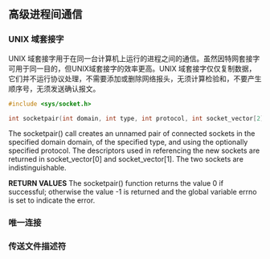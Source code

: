 ## 高级进程间通信

### UNIX 域套接字

UNIX 域套接字用于在同一台计算机上运行的进程之间的通信。虽然因特网套接字可用于同一目的，但UNIX域套接字的效率更高。UNIX 域套接字仅仅复制数据，它们并不运行协议处理，不需要添加或删除网络报头，无须计算检验和，不要产生顺序号，无须发送确认报文。

```c
#include <sys/socket.h>

int socketpair(int domain, int type, int protocol, int socket_vector[2]);
```

The socketpair() call creates an unnamed pair of connected sockets in the specified domain domain, of the specified type, and using the optionally specified protocol.  The descriptors used in referencing the new sockets are returned in socket_vector[0] and socket_vector[1].  The two sockets are indistinguishable.

**RETURN VALUES**
The socketpair() function returns the value 0 if successful; otherwise the value -1 is returned and the global variable errno is set to indicate the error.

### 唯一连接

### 传送文件描述符